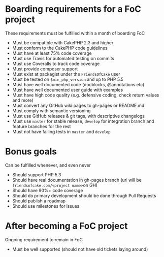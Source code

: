 # Boarding requirements for a FoC project

These requirements must be fulfilled within a month of boarding FoC

- Must be compatible with CakePHP 2.3 and higher
- Must conform to the CakePHP code guidelines
- Must have at least 75% code coverage
- Must use Travis for automated testing on commits
- Must use Coveralls to track code coverage
- Must provide composer support
- Must exist at packagist under the `FriendsOfCake` user
- Must be tested on `$min_php_version` and up to PHP 5.5
- Must have well documented code (docblocks, @annotations etc)
- Must have well documented user guide with examples
- Must have high code quality (e.g. defensive coding, check return values and more)
- Must convert any GitHub wiki pages to gh-pages or README.md
- Must comply with semantic versioning
- Must use GitHub releases & git tags, with descriptive changelogs
- Must use `master` for stable release, `develop` for integration branch and feature branches for the rest
- Must not have failing tests in `master` and `develop`

# Bonus goals 

Can be fulfilled whenever, and even never

- Should support PHP 5.3
- Should have real documentation in gh-pages branch (url will be `friendsofcake.com/<project name>`on GH)
- Should have 90%+ code coverage
- Should do primary development should be done through Pull Requests
- Should publish a roadmap
- Should use milestones for issues

# After becoming a FoC project

Ongoing requirement to remain in FoC

- Must be well supported (should not have old tickets laying around)
